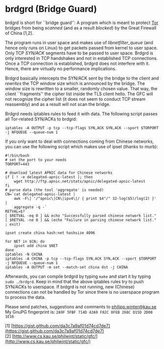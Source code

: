 brdgrd (Bridge Guard)
===

brdgrd is short for ``bridge guard'': A program which is meant to protect
[Tor](https://www.torproject.org) bridges from being *scanned* (and as a result
*blocked*) by the Great Firewall of China [1,2].

The program runs in user space and makes use of *libnetfilter_queue* (and hence
only runs on Linux) to get packets passed from kernel to user space. Only TCP
*SYN/ACK* segments have to be passed to user space. Brdgrd is only interested in
TCP handshakes and not in established TCP connections. Once a TCP connection is
established, brdgrd does not interfere with it. Hence, there are virtually no
performance implications.

Brdgrd basically intercepts the SYN/ACK sent by the bridge to the client and
*rewrites* the TCP window size which is announced by the bridge. The window size
is rewritten to a smaller, randomly chosen value. That way, the client
``fragments'' the cipher list inside the TLS client hello. The GFC will not
recognize the cipher list (it does not seem to conduct TCP stream reassembly)
and as a result will not scan the bridge.

Brdgrd needs iptables rules to feed it with data. The following script passes
all Tor-related SYN/ACKs to brdgrd:

	iptables -A OUTPUT -p tcp --tcp-flags SYN,ACK SYN,ACK --sport $TORPORT -j NFQUEUE --queue-num 1

If you only want to deal with connections coming from Chinese networks, you can
use the following script which makes use of ipset (thanks to murb):

	#!/bin/bash
	# set the port to your needs
	TORPORT=443
	
	# download latest APNIC data for Chinese networks
	if [ ! -e delegated-apnic-latest ]; then
		wget http://ftp.apnic.net/stats/apnic/delegated-apnic-latest
	fi
	# parse data (the tool 'aggregate' is needed)
	CN=`cat delegated-apnic-latest |
		awk -F\| '/^apnic\|CN\|ipv4\|/ { print $4"/" 32-log($5)/log(2) }' |
		aggregate -q -`
	RETVAL=$?
	[ $RETVAL -eq 0 ] && echo "Successfully parsed chinese network list."
	[ $RETVAL -ne 0 ] && (echo "Failure in parsing chinese network list." ; exit)
	
	ipset create china hash:net hashsize 4096
	
	for NET in $CN; do
		ipset add china $NET
	done
	iptables -N CHINA
	iptables -A CHINA -p tcp --tcp-flags SYN,ACK SYN,ACK --sport $TORPORT -j NFQUEUE --queue-num 1
	iptables -A OUTPUT -m set --match-set china dst -j CHINA

Afterwards, you can compile brdgrd by typing `make` and start it by typing
`sudo ./brdgrd`. Keep in mind that the above iptables rules try to push
SYN/ACKs to userspace. If brdgrd is not running, new (Chinese) connections can
not be handled by Tor since there is no userspace program to process the data.

Please send patches, suggestions and comments to philipp.winter@kau.se  
My GnuPG fingerprint is: `2A9F 5FBF 714D 42A9 F82C 0FEB 268C D15D 2D08 1E16`

[1] [https://gist.github.com/da3c7a9af01d74cd7de7](https://gist.github.com/da3c7a9af01d74cd7de7)  
[2] [http://www.cs.kau.se/philwint/static/gfc/](http://www.cs.kau.se/philwint/static/gfc/)
